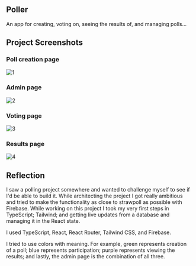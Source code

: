 ## Poller
An app for creating, voting on, seeing the results of, and managing polls...

## Project Screenshots 

### Poll creation page
![1](https://user-images.githubusercontent.com/111198925/210998360-17b5c860-0e6d-418c-bf35-a59ba0e2aaf6.png)
### Admin page
![2](https://user-images.githubusercontent.com/111198925/210998365-b8780b14-48a7-4dcc-a458-122fca999150.png)
### Voting page
![3](https://user-images.githubusercontent.com/111198925/210998366-b99312ae-0f75-428b-a0ca-646c1e4b3d05.png)
### Results page
![4](https://user-images.githubusercontent.com/111198925/210998367-b687f068-927c-47de-a8cd-8f885122ce5e.png)

## Reflection

   I saw a polling project somewhere and wanted to challenge myself to see if I'd be able to build it. While architecting the project I got really ambitious and tried to make the functionality as close to strawpoll as possible with Firebase. While working on this project I took my very first steps in TypeScript; Tailwind; and getting live updates from a database and managing it in the React state.
   
   I used TypeScript, React, React Router, Tailwind CSS, and Firebase. 
   
   I tried to use colors with meaning. For example, green represents creation of a poll; blue represents participation; purple represents viewing the results; and lastly, the admin page is the combination of all three.
